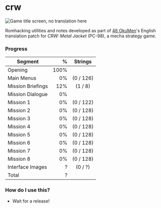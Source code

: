 # crw
![Game title screen, no translation here](http://46okumen.com/wp-content/uploads/2017/03/CRW_02.png)

Romhacking utilities and notes developed as part of [46 OkuMen](http://46okumen.com/)'s English translation patch for *CRW: Metal Jacket* (PC-98), a mecha strategy game.

### Progress
| Segment           | %    | Strings      | 
| ------------------|-----:|:------------:|
| Opening           | 100% |              |
| Main Menus        |  0%  |  (0 / 126)   |
| Mission Briefings | 12%  |  (1 / 8)     |
| Mission Dialogue  |  0%  |              |
| Mission 1         |  0%  |  (0 / 122)   |
| Mission 2         |  0%  |  (0 / 128)   |
| Mission 3         |  0%  |  (0 / 128)   |
| Mission 4         |  0%  |  (0 / 128)   |
| Mission 5         |  0%  |  (0 / 128)   |
| Mission 6         |  0%  |  (0 / 128)   |
| Mission 7         |  0%  |  (0 / 128)   |
| Mission 8         |  0%  |  (0 / 128)   |
| Interface Images  |  ?   |  (0 / ?)     |
| Total             |  ?   |              |


### How do I use this?
* Wait for a release!
